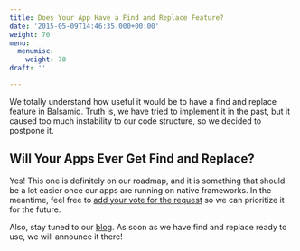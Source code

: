 ```yaml
---
title: Does Your App Have a Find and Replace Feature?
date: '2015-05-09T14:46:35.000+00:00'
weight: 70
menu:
  menumisc:
    weight: 70
draft: ''

---
```

We totally understand how useful it would be to have a find and replace feature in Balsamiq. Truth is, we have tried to implement it in the past, but it caused too much instability to our code structure, so we decided to postpone it.

## Will Your Apps Ever Get Find and Replace?

Yes! This one is definitely on our roadmap, and it is something that should be a lot easier once our apps are running on native frameworks. In the meantime, feel free to [add your vote for the request](https://forums.balsamiq.com/t/feature-request-text-find-replace/157) so we can prioritize it for the future.

Also, stay tuned to our [blog](http://blogs.balsamiq.com/product/). As soon as we have find and replace ready to use, we will announce it there!
